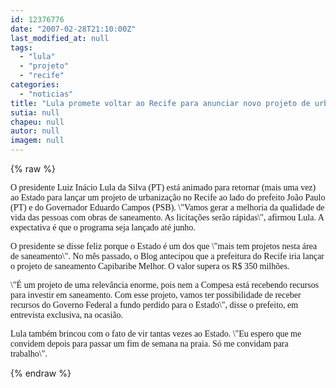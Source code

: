 ```yaml
---
id: 12376776
date: "2007-02-28T21:10:00Z"
last_modified_at: null
tags:
  - "lula"
  - "projeto"
  - "recife"
categories:
  - "noticias"
title: "Lula promete voltar ao Recife para anunciar novo projeto de urbaniza\u00e7\u00e3o de favelas"
sutia: null
chapeu: null
autor: null
imagem: null
---
```

{% raw %}
<p><P><FONT face=Verdana>O&nbsp;presidente Luiz Inácio Lula da Silva (PT) está animado para retornar (mais uma vez) ao Estado para lançar um projeto de urbanização no Recife ao lado do prefeito João Paulo (PT) e do Governador Eduardo Campos (PSB). \"Vamos gerar a melhoria da qualidade de vida das pessoas com obras de saneamento. As licitações serão rápidas\", afirmou Lula. A expectativa é que o programa seja lançado até junho.&nbsp; </FONT></P></p>
<p><P><FONT face=Verdana>O presidente se disse feliz porque o Estado é um dos que \"mais tem projetos nesta área de saneamento\". No mês passado, o Blog antecipou que a prefeitura do Recife iria lançar o projeto de saneamento Capibaribe Melhor. O valor supera os R$ 350 milhões.</FONT></P></p>
<p><P><FONT face=Verdana>\"É um projeto de uma relevância enorme, pois nem a Compesa está recebendo recursos para investir em saneamento. Com esse projeto, vamos ter possibilidade de receber recursos do Governo Federal a fundo perdido para o Estado\", disse o prefeito, em entrevista exclusiva, na ocasião. </FONT></P></p>
<p><P><FONT face=Verdana>Lula também brincou com o fato de vir tantas vezes ao Estado. \"Eu espero que me convidem depois para passar um fim de semana na praia. Só me convidam para trabalho\".</FONT> </P> </p>
{% endraw %}